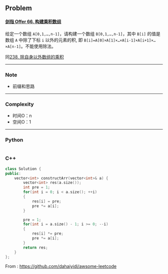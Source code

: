 ## Problem

#### [剑指 Offer 66. 构建乘积数组](https://leetcode.cn/problems/gou-jian-cheng-ji-shu-zu-lcof/)

给定一个数组 `A[0,1,…,n-1]`，请构建一个数组 `B[0,1,…,n-1]`，其中 `B[i]` 的值是数组 `A` 中除了下标 `i` 以外的元素的积, 即 `B[i]=A[0]×A[1]×…×A[i-1]×A[i+1]×…×A[n-1]`。不能使用除法。

 同[238. 除自身以外数组的乘积](https://leetcode.cn/problems/product-of-array-except-self/)

------

### Note

- 前缀和思路

  

------

### Complexity

- 时间O：n
- 空间O：1

------

### Python

```python

```

### C++

```C++
class Solution {
public:
    vector<int> constructArr(vector<int>& a) {
        vector<int> res(a.size());
        int pre = 1;
        for(int i = 0; i < a.size(); ++i)
        {
            res[i] = pre;
            pre *= a[i];
        }

        pre = 1;
        for(int i = a.size() - 1; i >= 0; --i)
        {
            res[i] *= pre;
            pre *= a[i];
        }
        return res;
    }
};
```



From : https://github.com/dahaiyidi/awsome-leetcode
